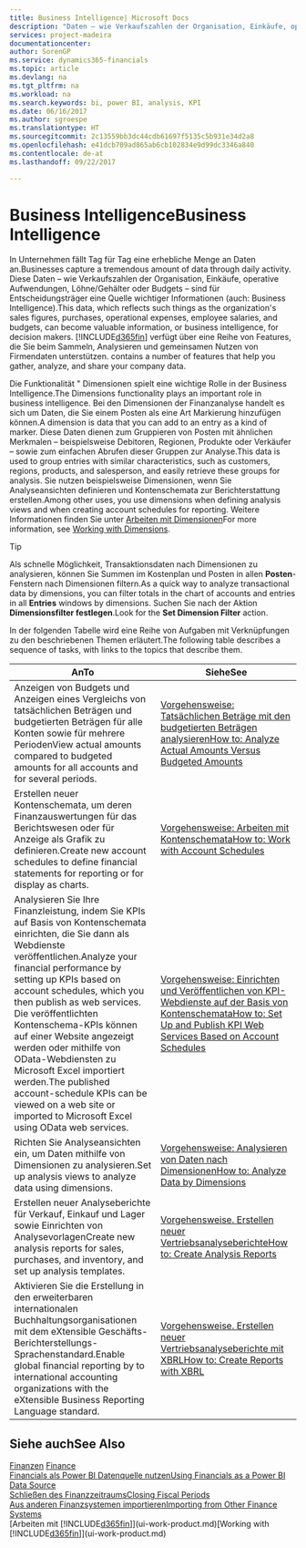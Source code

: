 ```yaml
---
title: Business Intelligence| Microsoft Docs
description: "Daten – wie Verkaufszahlen der Organisation, Einkäufe, operative Aufwendungen, Löhne/Gehälter oder Budgets analysieren und erfassen, die für Entscheidungsträger eine Quelle wichtiger Informationen sind."
services: project-madeira
documentationcenter: 
author: SorenGP
ms.service: dynamics365-financials
ms.topic: article
ms.devlang: na
ms.tgt_pltfrm: na
ms.workload: na
ms.search.keywords: bi, power BI, analysis, KPI
ms.date: 06/16/2017
ms.author: sgroespe
ms.translationtype: HT
ms.sourcegitcommit: 2c13559bb3dc44cdb61697f5135c5b931e34d2a8
ms.openlocfilehash: e41dcb709ad865ab6cb102834e9d99dc3346a840
ms.contentlocale: de-at
ms.lasthandoff: 09/22/2017

---
```

# <a name="business-intelligence"></a><span data-ttu-id="86089-103">Business Intelligence</span><span class="sxs-lookup"><span data-stu-id="86089-103">Business Intelligence</span></span>
<span data-ttu-id="86089-104">In Unternehmen fällt Tag für Tag eine erhebliche Menge an Daten an.</span><span class="sxs-lookup"><span data-stu-id="86089-104">Businesses capture a tremendous amount of data through daily activity.</span></span> <span data-ttu-id="86089-105">Diese Daten – wie Verkaufszahlen der Organisation, Einkäufe, operative Aufwendungen, Löhne/Gehälter oder Budgets – sind für Entscheidungsträger eine Quelle wichtiger Informationen (auch: Business Intelligence).</span><span class="sxs-lookup"><span data-stu-id="86089-105">This data, which reflects such things as the organization's sales figures, purchases, operational expenses, employee salaries, and budgets, can become valuable information, or business intelligence, for decision makers.</span></span> [!INCLUDE[d365fin](includes/d365fin_md.md)]<span data-ttu-id="86089-106"> verfügt über eine Reihe von Features, die Sie beim Sammeln, Analysieren und gemeinsamen Nutzen von Firmendaten unterstützen.</span><span class="sxs-lookup"><span data-stu-id="86089-106"> contains a number of features that help you gather, analyze, and share your company data.</span></span>

<span data-ttu-id="86089-107">Die Funktionalität " Dimensionen spielt eine wichtige Rolle in der Business Intelligence.</span><span class="sxs-lookup"><span data-stu-id="86089-107">The Dimensions functionality plays an important role in business intelligence.</span></span> <span data-ttu-id="86089-108">Bei den Dimensionen der Finanzanalyse handelt es sich um Daten, die Sie einem Posten als eine Art Markierung hinzufügen können.</span><span class="sxs-lookup"><span data-stu-id="86089-108">A dimension is data that you can add to an entry as a kind of marker.</span></span> <span data-ttu-id="86089-109">Diese Daten dienen zum Gruppieren von Posten mit ähnlichen Merkmalen – beispielsweise Debitoren, Regionen, Produkte oder Verkäufer – sowie zum einfachen Abrufen dieser Gruppen zur Analyse.</span><span class="sxs-lookup"><span data-stu-id="86089-109">This data is used to group entries with similar characteristics, such as customers, regions, products, and salesperson, and easily retrieve these groups for analysis.</span></span> <span data-ttu-id="86089-110">Sie nutzen beispielsweise Dimensionen, wenn Sie Analyseansichten definieren und Kontenschemata zur Berichterstattung erstellen.</span><span class="sxs-lookup"><span data-stu-id="86089-110">Among other uses, you use dimensions  when defining analysis views and when creating account schedules for reporting.</span></span> <span data-ttu-id="86089-111">Weitere Informationen finden Sie unter [Arbeiten mit Dimensionen](finance-dimensions.md)</span><span class="sxs-lookup"><span data-stu-id="86089-111">For more information, see [Working with Dimensions](finance-dimensions.md).</span></span>

> [!TIP]
> <span data-ttu-id="86089-112">Als schnelle Möglichkeit, Transaktionsdaten nach Dimensionen zu analysieren, können Sie Summen im Kostenplan und Posten in allen **Posten**-Fenstern nach Dimensionen filtern.</span><span class="sxs-lookup"><span data-stu-id="86089-112">As a quick way to analyze transactional data by dimensions, you can filter totals in the chart of accounts and entries in all **Entries** windows by dimensions.</span></span> <span data-ttu-id="86089-113">Suchen Sie nach der Aktion **Dimensionsfilter festlegen**.</span><span class="sxs-lookup"><span data-stu-id="86089-113">Look for the **Set Dimension Filter** action.</span></span>  

<span data-ttu-id="86089-114">In der folgenden Tabelle wird eine Reihe von Aufgaben mit Verknüpfungen zu den beschriebenen Themen erläutert.</span><span class="sxs-lookup"><span data-stu-id="86089-114">The following table describes a sequence of tasks, with links to the topics that describe them.</span></span>  

| <span data-ttu-id="86089-115">An</span><span class="sxs-lookup"><span data-stu-id="86089-115">To</span></span> | <span data-ttu-id="86089-116">Siehe</span><span class="sxs-lookup"><span data-stu-id="86089-116">See</span></span> |
| --- | --- |
|<span data-ttu-id="86089-117">Anzeigen von Budgets und Anzeigen eines Vergleichs von tatsächlichen Beträgen und budgetierten Beträgen für alle Konten sowie für mehrere Perioden</span><span class="sxs-lookup"><span data-stu-id="86089-117">View actual amounts compared to budgeted amounts for all accounts and for several periods.</span></span>|[<span data-ttu-id="86089-118">Vorgehensweise: Tatsächlichen Beträge mit den budgetierten Beträgen analysieren</span><span class="sxs-lookup"><span data-stu-id="86089-118">How to: Analyze Actual Amounts Versus Budgeted Amounts</span></span>](bi-how-analyze-actual-versus-budget.md)|
|<span data-ttu-id="86089-119">Erstellen neuer Kontenschemata, um deren Finanzauswertungen für das Berichtswesen oder für Anzeige als Grafik zu definieren.</span><span class="sxs-lookup"><span data-stu-id="86089-119">Create new account schedules to define financial statements for reporting or for display as charts.</span></span>|[<span data-ttu-id="86089-120">Vorgehensweise: Arbeiten mit Kontenschemata</span><span class="sxs-lookup"><span data-stu-id="86089-120">How to: Work with Account Schedules</span></span>](bi-how-work-account-schedule.md)|
|<span data-ttu-id="86089-121">Analysieren Sie Ihre Finanzleistung, indem Sie KPIs auf Basis von Kontenschemata einrichten, die Sie dann als Webdienste veröffentlichen.</span><span class="sxs-lookup"><span data-stu-id="86089-121">Analyze your financial performance by setting up KPIs based on account schedules, which you then publish as web services.</span></span> <span data-ttu-id="86089-122">Die veröffentlichten Kontenschema-KPIs können auf einer Website angezeigt werden oder mithilfe von OData-Webdiensten zu Microsoft Excel importiert werden.</span><span class="sxs-lookup"><span data-stu-id="86089-122">The published account-schedule KPIs can be viewed on a web site or imported to Microsoft Excel using OData web services.</span></span>|[<span data-ttu-id="86089-123">Vorgehensweise: Einrichten und Veröffentlichen von KPI-Webdienste auf der Basis von Kontenschemata</span><span class="sxs-lookup"><span data-stu-id="86089-123">How to: Set Up and Publish KPI Web Services Based on Account Schedules</span></span>](bi-how-to-set-up-and-publish-kpi-web-services-based-on-account-schedules.md)|
|<span data-ttu-id="86089-124">Richten Sie Analyseansichten ein, um Daten mithilfe von Dimensionen zu analysieren.</span><span class="sxs-lookup"><span data-stu-id="86089-124">Set up analysis views to analyze data using dimensions.</span></span>|[<span data-ttu-id="86089-125">Vorgehensweise: Analysieren von Daten nach Dimensionen</span><span class="sxs-lookup"><span data-stu-id="86089-125">How to: Analyze Data by Dimensions</span></span>](bi-how-analyze-data-dimension.md)|
|<span data-ttu-id="86089-126">Erstellen neuer Analyseberichte für Verkauf, Einkauf und Lager sowie Einrichten von Analysevorlagen</span><span class="sxs-lookup"><span data-stu-id="86089-126">Create new analysis reports for sales, purchases, and inventory, and set up analysis templates.</span></span>|[<span data-ttu-id="86089-127">Vorgehensweise. Erstellen neuer Vertriebsanalyseberichte</span><span class="sxs-lookup"><span data-stu-id="86089-127">How to: Create Analysis Reports</span></span>](bi-how-create-analysis-views-reports.md)|
|<span data-ttu-id="86089-128">Aktivieren Sie die Erstellung  in den erweiterbaren internationalen Buchhaltungsorganisationen mit dem eXtensible Geschäfts-Berichterstellungs-Sprachenstandard.</span><span class="sxs-lookup"><span data-stu-id="86089-128">Enable global financial reporting by to international accounting organizations with the eXtensible Business Reporting Language standard.</span></span>|[<span data-ttu-id="86089-129">Vorgehensweise. Erstellen neuer Vertriebsanalyseberichte mit XBRL</span><span class="sxs-lookup"><span data-stu-id="86089-129">How to: Create Reports with XBRL</span></span>](bi-create-reports-with-xbrl.md)|

## <a name="see-also"></a><span data-ttu-id="86089-130">Siehe auch</span><span class="sxs-lookup"><span data-stu-id="86089-130">See Also</span></span>
<span data-ttu-id="86089-131">[Finanzen](finance.md)  </span><span class="sxs-lookup"><span data-stu-id="86089-131">[Finance](finance.md)  </span></span>  
[<span data-ttu-id="86089-132">Financials als Power BI Datenquelle nutzen</span><span class="sxs-lookup"><span data-stu-id="86089-132">Using Financials as a Power BI Data Source</span></span>](across-how-use-financials-data-source-powerbi.md)  
[<span data-ttu-id="86089-133">Schließen des Finanzzeitraums</span><span class="sxs-lookup"><span data-stu-id="86089-133">Closing Fiscal Periods</span></span>](year-close-years-periods.md)  
[<span data-ttu-id="86089-134">Aus anderen Finanzsystemen importieren</span><span class="sxs-lookup"><span data-stu-id="86089-134">Importing from Other Finance Systems</span></span>](upload-data.md)  
<span data-ttu-id="86089-135">[Arbeiten mit [!INCLUDE[d365fin](includes/d365fin_md.md)]](ui-work-product.md)</span><span class="sxs-lookup"><span data-stu-id="86089-135">[Working with [!INCLUDE[d365fin](includes/d365fin_md.md)]](ui-work-product.md)</span></span>


